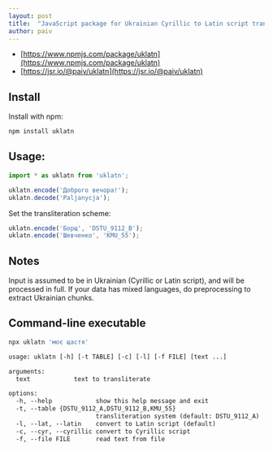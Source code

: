 ```yaml
---
layout: post
title:  "JavaScript package for Ukrainian Cyrillic to Latin script transliteration"
author: paiv
---
```


- [https://www.npmjs.com/package/uklatn](https://www.npmjs.com/package/uklatn)
- [https://jsr.io/@paiv/uklatn](https://jsr.io/@paiv/uklatn)


Install
--

Install with npm:
```sh
npm install uklatn
```


Usage:
--

```js
import * as uklatn from 'uklatn';

uklatn.encode('Доброго вечора!');
uklatn.decode('Paljanycja');
```

Set the transliteration scheme:
```js
uklatn.encode('Борщ', 'DSTU_9112_B');
uklatn.encode('Шевченко', 'KMU_55');
```

Notes
--
Input is assumed to be in Ukrainian (Cyrillic or Latin script), and will be processed in full.
If your data has mixed languages, do preprocessing to extract Ukrainian chunks.


Command-line executable
--
```sh
npx uklatn 'моє щастя'
```

```txt
usage: uklatn [-h] [-t TABLE] [-c] [-l] [-f FILE] [text ...]

arguments:
  text            text to transliterate

options:
  -h, --help            show this help message and exit
  -t, --table {DSTU_9112_A,DSTU_9112_B,KMU_55}
                        transliteration system (default: DSTU_9112_A)
  -l, --lat, --latin    convert to Latin script (default)
  -c, --cyr, --cyrillic convert to Cyrillic script
  -f, --file FILE       read text from file
```
